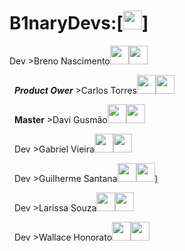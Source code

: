 # **B1naryDevs:**[<img src="logo.png" width=30>]
Dev >Breno Nascimento[<img src="git.png" width=30>](https://github.com/Breno30)[<img src="in.png" width=30>](https://www.linkedin.com/in/breno-do-nascimento-silva)

&nbsp;
__*Product Ower*__ >Carlos Torres[<img src="git.png" width=30>](https://github.com/CarlosTorres2305)[<img src="in.png" width=30>](https://www.linkedin.com/in/carlos-torres-638b13210)

&nbsp;
__Master__ >Davi Gusmão[<img src="git.png" width=30>](https://github.com/Davign10)[<img src="in.png" width=30>](https://www.linkedin.com/in/davi-gusm%C3%A3o-a09421240)

&nbsp;
Dev >Gabriel Vieira[<img src="git.png" width=30>](https://github.com/DevBielgrazi)[<img src="in.png" width=30>](https://www.linkedin.com/in/gabriel-silva-vieira-79166b208/)

&nbsp;
Dev >Guilherme Santana[<img src="git.png" width=30>](https://github.com/1SGuilherme)[<img src="in.png" width=30>)](https://www.linkedin.com)

&nbsp;
Dev >Larissa Souza[<img src="git.png" width=30>](https://github.com/larissasouz)[<img src="in.png" width=30>](https://www.linkedin.com/in/larissatsouza)

&nbsp;
Dev >Wallace Honorato[<img src="git.png" width=30>](https://github.com/WallaceHS20)[<img src="in.png" width=30>](https://www.linkedin.com/in/wallace-honorato-b15a3b1a2)
